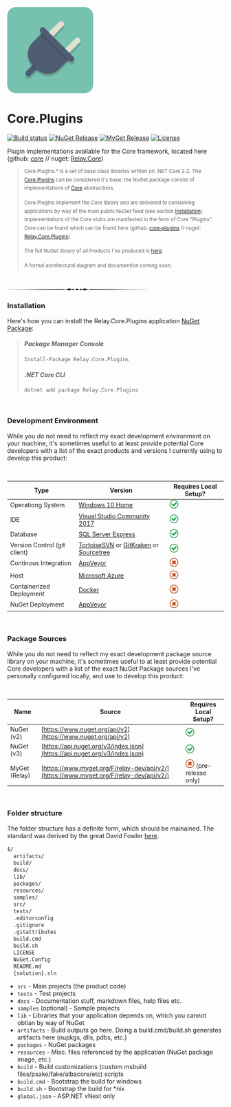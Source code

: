 <img src="https://github.com/relay-dev/core-plugins/raw/master/resources/icon.png?raw=true" alt="Core Plugins" height="200" width="200">

# Core.Plugins

[![Build status](https://ci.appveyor.com/api/projects/status/uy3l50i1p1gxu1pe/branch/master?svg=true)](https://ci.appveyor.com/project/sfergusonATX/core-plugins/branch/master)
[![NuGet Release](https://img.shields.io/nuget/v/relay.core.plugins.svg)](https://www.nuget.org/packages/Relay.Core.Plugins/)
[![MyGet Release](https://img.shields.io/myget/relay-dev/v/Relay.Core.Plugins.svg)](https://www.myget.org/feed/relay-dev/package/nuget/Relay.Core.Plugins)
[![License](https://img.shields.io/github/license/relay-dev/core-plugins.svg)](https://github.com/relay-dev/core-plugins/blob/master/LICENSE)

Plugin implementations available for the Core framework, located here (github: [core](https://github.com/relay-dev/core) // nuget: [Relay.Core](https://www.nuget.org/packages/Relay.Core.Plugins/))

> <sup>Core.Plugins.* is a set of base class libraries written on .NET Core 2.2. The [Core.Plugins](https://github.com/relay-dev/core) can be considered it's base; the NuGet package consist of implementations of [Core](https://github.com/relay-dev/core) abstractions.</sup>
>
> <sup>Core.Plugins implement the Core library and are delivered to consuming applications by way of the main public NuGet feed (see section [Installation](#installation)). Implementations of the Core stubs are manifested in the form of Core "Plugins". Core can be found which can be found here (github: [core-plugins](https://github.com/relay-dev/core-plugins) // nuget: [Relay.Core.Plugins](https://www.nuget.org/packages/Relay.Core.Plugins/))</sup>
> 
> <sup>The full NuGet library of all Products I've produced is [here](https://www.nuget.org/profiles/Relay).
>
> <sup>A formal architectural diagram and documention coming soon.</sup>

<br />

<img src="https://github.com/relay-dev/core-plugins/raw/master/resources/break.jpg?raw=true">

<br />

<div id="installation"></div>

### Installation

Here's how you can install the Relay.Core.Plugins application [NuGet Package](https://www.nuget.org/packages/Relay.Core.Plugins):

> #### *Package Manager Console*
> 
> ```
> Install-Package Relay.Core.Plugins
> ```
> 
> #### *.NET Core CLI*
> 
> ```
> dotnet add package Relay.Core.Plugins
> ```

<br />

### Development Environment

While you do not need to reflect my exact development environment on your machine, it's sometimes useful to at least provide potential Core developers with a list of the exact products and versions I currently using to develop this product:

<br />

Type | Version | Requires Local Setup?
--- | --- | --- 
Operationg System | [Windows 10 Home](https://www.microsoft.com/en-us/windows) | <img src="https://github.com/relay-dev/core/raw/master/resources/yes.png?raw=true" alt="Yes" height="20" width="20">
IDE | [Visual Studio Community 2017](https://visualstudio.microsoft.com/downloads/) | <img src="https://github.com/relay-dev/core/raw/master/resources/yes.png?raw=true" alt="Yes" height="20" width="20">
Database | [SQL Server Express](https://www.microsoft.com/en-us/sql-server/sql-server-editions-express) | <img src="https://github.com/relay-dev/core/raw/master/resources/yes.png?raw=true" alt="Yes" height="20" width="20">
Version Control (git client) | [TortoiseSVN](https://tortoisegit.org/) or [GitKraken](https://www.gitkraken.com/download) or [Sourcetree](https://www.sourcetreeapp.com/) | <img src="https://github.com/relay-dev/core/raw/master/resources/yes.png?raw=true" alt="Yes" height="20" width="20">
Continous Integration | [AppVeyor](https://ci.appveyor.com/projects) | <img src="https://github.com/relay-dev/core/raw/master/resources/no.png?raw=true" alt="No" height="20" width="20">
Host | [Microsoft Azure](https://azure.microsoft.com/) | <img src="https://github.com/relay-dev/core/raw/master/resources/no.png?raw=true" alt="No" height="20" width="20">
Containerized Deployment | [Docker](https://www.docker.com/) | <img src="https://github.com/relay-dev/core/raw/master/resources/no.png?raw=true" alt="No" height="20" width="20">
NuGet Deployment | [AppVeyor](https://ci.appveyor.com/projects) | <img src="https://github.com/relay-dev/core/raw/master/resources/no.png?raw=true" alt="No" height="20" width="20">

<br />

### Package Sources

While you do not need to reflect my exact development package source library on your machine, it's sometimes useful to at least provide potential Core developers with a list of the exact NuGet Package sources I've personally configured locally, and use to develop this product:

<br />

Name | Source | Requires Local Setup?
--- | --- | --- 
NuGet (v2) | [https://www.nuget.org/api/v2](https://www.nuget.org/api/v2) | <img src="https://github.com/relay-dev/core/raw/master/resources/yes.png?raw=true" alt="Yes" height="20" width="20">
NuGet (v3) | [https://api.nuget.org/v3/index.json](https://api.nuget.org/v3/index.json) | <img src="https://github.com/relay-dev/core/raw/master/resources/yes.png?raw=true" alt="Yes" height="20" width="20">
MyGet (Relay) | [https://www.myget.org/F/relay-dev/api/v2/](https://www.myget.org/F/relay-dev/api/v2/) | <img src="https://github.com/relay-dev/core/raw/master/resources/no.png?raw=true" alt="No" height="20" width="20"> (pre-release only)

<br />

### Folder structure
The folder structure has a definite form, which should be mainained. The standard was derived by the great David Fowler [here](https://gist.github.com/davidfowl/ed7564297c61fe9ab814).


```
$/
  artifacts/
  build/
  docs/
  lib/
  packages/
  resources/
  samples/
  src/
  tests/
  .editorconfig
  .gitignore
  .gitattributes
  build.cmd
  build.sh
  LICENSE
  NuGet.Config
  README.md
  {solution}.sln
```


- `src` - Main projects (the product code)
- `tests` - Test projects
- `docs` - Documentation stuff, markdown files, help files etc.
- `samples` (optional) - Sample projects
- `lib` - Libraries that your application depends on, which you cannot obtian by way of NuGet
- `artifacts` - Build outputs go here. Doing a build.cmd/build.sh generates artifacts here (nupkgs, dlls, pdbs, etc.)
- `packages` - NuGet packages
- `resources` - Misc. files referenced by the application (NuGet package image, etc.)
- `build` - Build customizations (custom msbuild files/psake/fake/albacore/etc) scripts
- `build.cmd` - Bootstrap the build for windows
- `build.sh` - Bootstrap the build for *nix
- `global.json` - ASP.NET vNext only
